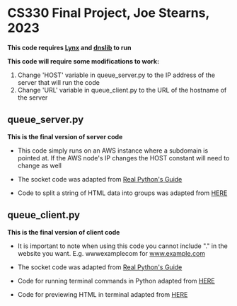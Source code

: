 # CS330 Final Project, Joe Stearns, 2023
**This code requires [Lynx](https://github.com/ThomasDickey/lynx-snapshots) and [dnslib](https://pypi.org/project/dnslib/) to run**

**This code will require some modifications to work:**
1. Change 'HOST' variable in queue_server.py to the IP address of the server that will run the code
2. Change 'URL' variable in queue_client.py to the URL of the hostname of the server

## queue_server.py
**This is the final version of server code**

- This code simply runs on an AWS instance where a subdomain is pointed at. If the AWS node's IP changes the HOST constant will need to change as well

- The socket code was adapted from [Real Python's Guide](https://realpython.com/python-sockets/#echo-server)
- Code to split a string of HTML data into groups was adapted from [HERE](https://stackoverflow.com/questions/43982938/split-string-into-groups-of-3-characters)

## queue_client.py
**This is the final version of client code**

- It is important to note when using this code you cannot include "." in the website you want. E.g. wwwexamplecom for www.example.com

- The socket code was adapted from [Real Python's Guide](https://realpython.com/python-sockets/#echo-client)
- Code for running terminal commands in Python adapted from [HERE](https://stackoverflow.com/questions/3730964/python-script-execute-commands-in-terminal)
- Code for previewing HTML in terminal adapted from [HERE](https://askubuntu.com/questions/58416/how-can-i-preview-html-documents-from-the-command-line)
